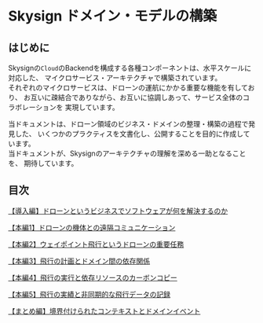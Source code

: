 # Skysign ドメイン・モデルの構築
## はじめに
Skysignの`Cloud`のBackendを構成する各種コンポーネントは、水平スケールに対応した、
マイクロサービス・アーキテクチャで構築されています。  
それぞれのマイクロサービスは、ドローンの運航にかかる重要な機能を有しており、
お互いに疎結合でありながら、お互いに協調しあって、サービス全体のコラボレーションを
実現しています。

当ドキュメントは、ドローン領域のビジネス・ドメインの整理・構築の過程で発見した、
いくつかのプラクティスを文書化し、公開することを目的に作成しています。  
当ドキュメントが、Skysignのアーキテクチャの理解を深める一助となることを、
期待しています。

## 目次
[【導入編】ドローンというビジネスでソフトウェアが何を解決するのか](./domain_models/01_introduction.md)

[【本編1】ドローンの機体との遠隔コミュニケーション](./domain_models/02_main_paper_1.md)

[【本編2】ウェイポイント飛行というドローンの重要任務](./domain_models/03_main_paper_2.md)

[【本編3】飛行の計画とドメイン間の依存関係](./domain_models/04_main_paper_3.md)

[【本編4】飛行の実行と依存リソースのカーボンコピー](./domain_models/05_main_paper_4.md)

[【本編5】飛行の実績と非同期的な飛行データの記録](./domain_models/06_main_paper_5.md)

[【まとめ編】境界付けられたコンテキストとドメインイベント](./domain_models/07_summary.md)
